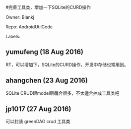 #完善工具类，增加一下SQLite的CURD操作

Owner: Blankj

Repo: AndroidUtilCode

Labels: 

## yumufeng (18 Aug 2016)

RT，可以增加下，SQLite的CURD操作，开发中存储也常用到。


## ahangchen (23 Aug 2016)

SQLite CRUD跟model层耦合很多，不太适合抽成工具类吧


## jp1017 (27 Aug 2016)

可以封装 greenDAO crud 工具类


